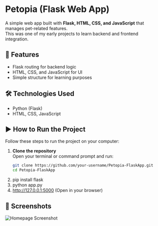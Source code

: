 # Petopia (Flask Web App)

A simple web app built with **Flask, HTML, CSS, and JavaScript** that manages pet-related features.  
This was one of my early projects to learn backend and frontend integration.

## 🚀 Features
- Flask routing for backend logic  
- HTML, CSS, and JavaScript for UI  
- Simple structure for learning purposes  

## 🛠️ Technologies Used
- Python (Flask)
- HTML, CSS, JavaScript

## ▶️ How to Run the Project

Follow these steps to run the project on your computer:

1. **Clone the repository**  
   Open your terminal or command prompt and run:
   ```bash
   git clone https://github.com/your-username/Petopia-FlaskApp.git
   cd Petopia-FlaskApp

2. pip install flask
3. python app.py
4. http://127.0.0.1:5000 (Open in your browser)

## 📸 Screenshots
![Homepage Screenshot](<img width="947" height="478" alt="image" src="https://github.com/user-attachments/assets/24d38ff1-e1ee-487e-9d05-b121220f764d" />
)

